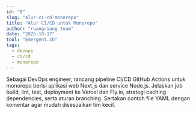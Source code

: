 ```yaml
---
id: "8"
slug: "alur-ci-cd-monorepo"
title: "Alur CI/CD untuk Monorepo"
author: "ruangriung team"
date: "2025-10-17"
tool: "Emergent.sh"
tags:
  - devops
  - ci/cd
  - monorepo
---
```

Sebagai DevOps engineer, rancang pipeline CI/CD GitHub Actions untuk monorepo berisi aplikasi web Next.js dan service Node.js. Jelaskan job build, lint, test, deployment ke Vercel dan Fly.io, strategi caching dependencies, serta aturan branching. Sertakan contoh file YAML dengan komentar agar mudah disesuaikan tim kecil.
